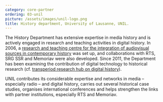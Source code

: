 ```yaml
---
category: core-partner
ordering: 03-unil
picture: /assets/images/unil-logo.png
title: History department, University of Lausanne, UNIL.
---
```


The History Department has extensive expertise in media history and is actively engaged in research and teaching activities in digital history. In 2006, a [research and teaching centre for the integration of audiovisual sources in contemporary history](https://www.unil.ch/hist/hac) was set up, and collaborations with RTS, SRG SSR and Memoriav were also developed. Since 2011, the Department has been examining the contribution of digital technology to historical research (cf. [transperiod research hub on digital history](https://www.unil.ch/hist/hn)). 

UNIL contributes its considerable expertise and networks in media – especially radio – and digital history, carries out several historical case studies, organises international conferences and helps strengthen the links with partner institutions, especially RTS and Memoriav.


